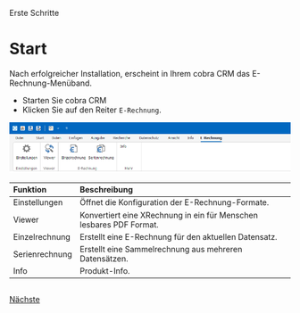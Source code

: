 Erste Schritte

# Start
 
Nach erfolgreicher Installation, erscheint in Ihrem cobra CRM das E-Rechnung-Menüband.

- Starten Sie cobra CRM
- Klicken Sie auf den Reiter `E-Rechnung`.

<img src="/docs/Ribbon.png" alt="Menüband"/> 

Funktion | Beschreibung |
:-- | :-- |
Einstellungen | Öffnet die Konfiguration der E-Rechnung-Formate.
Viewer  | Konvertiert eine XRechnung in ein für Menschen lesbares PDF Format.
Einzelrechnung | Erstellt eine E-Rechnung für den aktuellen Datensatz.
Serienrechnung | Erstellt eine Sammelrechnung aus mehreren Datensätzen.
Info | Produkt-Info.

##

[Nächste](./Einstellungen.md) 
